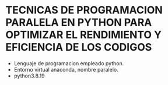 # TECNICAS DE PROGRAMACION PARALELA EN PYTHON PARA OPTIMIZAR EL RENDIMIENTO Y EFICIENCIA DE LOS CODIGOS

* Lenguaje de programacion empleado python.
* Entorno virtual anaconda, nombre paralelo.
* python3.8.19
